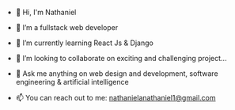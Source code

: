 





- 👋 Hi, I'm Nathaniel
- 🔭 I’m a fullstack web developer
- 🌱 I’m currently learning React Js & Django
- 👯 I’m looking to collaborate on exciting and challenging project...

- 💬 Ask me anything on web design and development, software engineering & artificial intelligence
- 📫 You can reach out to me: nathanielanathaniel1@gmail.com



